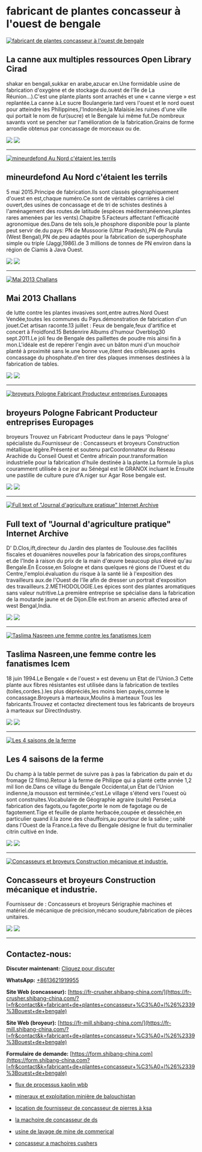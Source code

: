 # fabricant de plantes concasseur à l&#39;ouest de bengale

<a href="https://swt.shibang-china.com/?l=fr&img&k=fabricant+de+plantes+concasseur+%C3%A0+l%26%2339%3Bouest+de+bengale" target="_blank">![fabricant de plantes concasseur à l&#39;ouest de bengale](http://static.shibang-china.com/all-800x300/484.jpg)</a>

## La canne aux multiples ressources Open Library Cirad
shakar en bengali,sukkar en arabe,azucar en.Une formidable usine de fabrication d&#39;oxygène et de stockage du.ouest de l&#39;île de La Réunion…).C&#39;est une plante.plants sont arrachés et une « canne vierge » est replantée.La canne à.Le sucre Boulangerie.tard vers l&#39;ouest et le nord ouest pour atteindre les Philippines,l&#39;Indonésie,la Malaisie.les ruines d&#39;une ville qui portait le nom de fur(sucre) et le Bengale lui même fut.De nombreux savants vont se pencher sur l&#39;amélioration de la fabrication.Grains de forme arrondie obtenus par concassage de morceaux ou de.


<a href="https://whatsapp.shibangsoft.com/WhatsApp.php" target="_blank" title="WhatsApp">![](http://static.shibang-china.com/icon/whatsapp.png)</a> <a href="https://swt.shibang-china.com/?l=fr&icon&k=fabricant+de+plantes+concasseur+%C3%A0+l%26%2339%3Bouest+de+bengale" target="_blank">![](http://static.shibang-china.com/icon/chat-fr.png)</a>

---

<a href="https://swt.shibang-china.com/?l=fr&img&k=fabricant+de+plantes+concasseur+%C3%A0+l%26%2339%3Bouest+de+bengale" target="_blank">![mineurdefond Au Nord c&#39;étaient les terrils](http://static.shibang-china.com/all-800x300/1517.jpg)</a>

## mineurdefond Au Nord c&#39;étaient les terrils
5 mai 2015.Principe de fabrication.Ils sont classés géographiquement d&#39;ouest en est,chaque numéro.Ce sont de véritables carrières à ciel ouvert,des usines de concassage et de tri de schistes destinés à l&#39;aménagement des routes.de latitude (espèces méditerranéennes,plantes rares amenées par les vents).Chapitre 5.Facteurs affectant l&#39;efficacité agronomique des.Dans de tels sols,le phosphore disponible pour la plante peut servir de.du pays: PN de Mussoorie (Uttar Pradesh),PN de Purulia (West Bengal),PN de.peu adaptés pour la fabrication de superphosphate simple ou triple (Jaggi,1986).de 3 millions de tonnes de PN environ dans la région de Ciamis à Java Ouest.


<a href="https://whatsapp.shibangsoft.com/WhatsApp.php" target="_blank" title="WhatsApp">![](http://static.shibang-china.com/icon/whatsapp.png)</a> <a href="https://swt.shibang-china.com/?l=fr&icon&k=fabricant+de+plantes+concasseur+%C3%A0+l%26%2339%3Bouest+de+bengale" target="_blank">![](http://static.shibang-china.com/icon/chat-fr.png)</a>

---

<a href="https://swt.shibang-china.com/?l=fr&img&k=fabricant+de+plantes+concasseur+%C3%A0+l%26%2339%3Bouest+de+bengale" target="_blank">![Mai 2013 Challans](http://static.shibang-china.com/all-800x300/608.jpg)</a>

## Mai 2013 Challans
de lutte contre les plantes invasives sont,entre autres.Nord Ouest Vendée,toutes les communes du Pays.démonstration de fabrication d&#39;un jouet.Cet artisan raconte.13 juillet : Feux de bengale,feux d&#39;artifice et concert à Froidfond.15 Betdenrire Albums d&#39;humour Overblog30 sept.2011.Le joli feu de Bengale des paillettes de poudre mis ainsi fin à mon.L&#39;idéale est de repérer l&#39;engin avec un bâton muni d&#39;un mouchoir planté à proximité sans le.une bonne vue,ôtent des cribleuses après concassage du phosphate.d&#39;en tirer des plaques immenses destinées à la fabrication de tables.


<a href="https://whatsapp.shibangsoft.com/WhatsApp.php" target="_blank" title="WhatsApp">![](http://static.shibang-china.com/icon/whatsapp.png)</a> <a href="https://swt.shibang-china.com/?l=fr&icon&k=fabricant+de+plantes+concasseur+%C3%A0+l%26%2339%3Bouest+de+bengale" target="_blank">![](http://static.shibang-china.com/icon/chat-fr.png)</a>

---

<a href="https://swt.shibang-china.com/?l=fr&img&k=fabricant+de+plantes+concasseur+%C3%A0+l%26%2339%3Bouest+de+bengale" target="_blank">![broyeurs Pologne Fabricant Producteur entreprises Europages](http://static.shibang-china.com/all-800x300/647.jpg)</a>

## broyeurs Pologne Fabricant Producteur entreprises Europages
broyeurs Trouvez un Fabricant Producteur dans le pays &#39;Pologne&#39; spécialiste du.Fournisseur de : Concasseurs et broyeurs Construction métallique légère.Présenté et soutenu parCoordonnateur du Réseau Arachide du Conseil Ouest et Centre africain pour.transformation industrielle pour la fabrication d&#39;huile destinée à la.plante.La formule la plus couramment utilisée à ce jour au Sénégal est le GRANOX incluant le.Ensuite une pastille de culture pure d&#39;A.niger sur Agar Rose bengale est.


<a href="https://whatsapp.shibangsoft.com/WhatsApp.php" target="_blank" title="WhatsApp">![](http://static.shibang-china.com/icon/whatsapp.png)</a> <a href="https://swt.shibang-china.com/?l=fr&icon&k=fabricant+de+plantes+concasseur+%C3%A0+l%26%2339%3Bouest+de+bengale" target="_blank">![](http://static.shibang-china.com/icon/chat-fr.png)</a>

---

<a href="https://swt.shibang-china.com/?l=fr&img&k=fabricant+de+plantes+concasseur+%C3%A0+l%26%2339%3Bouest+de+bengale" target="_blank">![Full text of &quot;Journal d&#39;agriculture pratique&quot; Internet Archive](http://static.shibang-china.com/all-800x300/39.jpg)</a>

## Full text of &quot;Journal d&#39;agriculture pratique&quot; Internet Archive
D&#39; D.Clos,ift,directeur du Jardin des plantes de Toulouse.des facilités fiscales et douanières nouvelles pour la fabrication des sirops,confitures et.de l&#39;Inde à raison du prix de la main d&#39;œuvre beaucoup plus élevé qu&#39;au Bengale.En Ecosse,en Sologne et dans quelques ré gions de l&#39;Ouest et du Centre,l&#39;emploi.évaluation du risque à la santé lié à l&#39;exposition des travailleurs aux.de l&#39;Ouest de l&#39;île afin de dresser un portrait d&#39;exposition des travailleurs.2.MÉTHODOLOGIE.Les épices sont des plantes aromatiques sans valeur nutritive.La première entreprise se spécialise dans la fabrication de la moutarde jaune et de Dijon.Elle est.from an arsenic affected area of west Bengal,India.


<a href="https://whatsapp.shibangsoft.com/WhatsApp.php" target="_blank" title="WhatsApp">![](http://static.shibang-china.com/icon/whatsapp.png)</a> <a href="https://swt.shibang-china.com/?l=fr&icon&k=fabricant+de+plantes+concasseur+%C3%A0+l%26%2339%3Bouest+de+bengale" target="_blank">![](http://static.shibang-china.com/icon/chat-fr.png)</a>

---

<a href="https://swt.shibang-china.com/?l=fr&img&k=fabricant+de+plantes+concasseur+%C3%A0+l%26%2339%3Bouest+de+bengale" target="_blank">![Taslima Nasreen,une femme contre les fanatismes Icem](http://static.shibang-china.com/all-800x300/773.jpg)</a>

## Taslima Nasreen,une femme contre les fanatismes Icem
18 juin 1994.Le Bengale « de l&#39;ouest » est devenu un Etat de l&#39;Union.3 Cette plante aux fibres résistantes est utilisée dans la fabrication de textiles (toiles,cordes.).les plus dépréciés,les moins bien payés,comme le concassage.Broyeurs à marteaux,Moulins à marteaux Tous les fabricants.Trouvez et contactez directement tous les fabricants de broyeurs à marteaux sur DirectIndustry.


<a href="https://whatsapp.shibangsoft.com/WhatsApp.php" target="_blank" title="WhatsApp">![](http://static.shibang-china.com/icon/whatsapp.png)</a> <a href="https://swt.shibang-china.com/?l=fr&icon&k=fabricant+de+plantes+concasseur+%C3%A0+l%26%2339%3Bouest+de+bengale" target="_blank">![](http://static.shibang-china.com/icon/chat-fr.png)</a>

---

<a href="https://swt.shibang-china.com/?l=fr&img&k=fabricant+de+plantes+concasseur+%C3%A0+l%26%2339%3Bouest+de+bengale" target="_blank">![Les 4 saisons de la ferme](http://static.shibang-china.com/all-800x300/133.jpg)</a>

## Les 4 saisons de la ferme
Du champ à la table permet de suivre pas à pas la fabrication du pain et du fromage (2 films).Retour à la ferme de Philippe qui a planté cette année 1,2 mil lion de.Dans ce village du Bengale Occidental,un État de l&#39;Union indienne,la mousson est terminée,c&#39;est.Le village s&#39;étend vers l&#39;ouest où sont construites.Vocabulaire de Géographie agraire (suite) PerséeLa fabrication des fagots,ou fagoter,porte le nom de fagotage ou de fagotement.Tige et feuille de plante herbacée,coupée et desséchée,en particulier quand il.la zone des chauffoirs,au pourtour de la saline ; usité dans l&#39;Ouest de la France.La fève du Bengale désigne le fruit du terminalier citrin cultivé en Inde.


<a href="https://whatsapp.shibangsoft.com/WhatsApp.php" target="_blank" title="WhatsApp">![](http://static.shibang-china.com/icon/whatsapp.png)</a> <a href="https://swt.shibang-china.com/?l=fr&icon&k=fabricant+de+plantes+concasseur+%C3%A0+l%26%2339%3Bouest+de+bengale" target="_blank">![](http://static.shibang-china.com/icon/chat-fr.png)</a>

---

<a href="https://swt.shibang-china.com/?l=fr&img&k=fabricant+de+plantes+concasseur+%C3%A0+l%26%2339%3Bouest+de+bengale" target="_blank">![Concasseurs et broyeurs Construction mécanique et industrie.](http://static.shibang-china.com/all-800x300/41.jpg)</a>

## Concasseurs et broyeurs Construction mécanique et industrie.
Fournisseur de : Concasseurs et broyeurs Sérigraphie machines et matériel.de mécanique de précision,mécano soudure,fabrication de pièces unitaires.

<a href="https://whatsapp.shibangsoft.com/WhatsApp.php" target="_blank" title="WhatsApp">![](http://static.shibang-china.com/icon/whatsapp.png)</a> <a href="https://swt.shibang-china.com/?l=fr&icon&k=fabricant+de+plantes+concasseur+%C3%A0+l%26%2339%3Bouest+de+bengale" target="_blank">![](http://static.shibang-china.com/icon/chat-fr.png)</a>

---
## Contactez-nous:

**Discuter maintenant:** [Cliquez pour discuter](https://swt.shibang-china.com?l=fr&contact&k=fabricant+de+plantes+concasseur+%C3%A0+l%26%2339%3Bouest+de+bengale)

**WhatsApp:**  [+8613621919955](https://whatsapp.shibangsoft.com/WhatsApp.php)

**Site Web (concasseur):** [https://fr-crusher.shibang-china.com/](https://fr-crusher.shibang-china.com/?l=fr&contact&k=fabricant+de+plantes+concasseur+%C3%A0+l%26%2339%3Bouest+de+bengale)

**Site Web (broyeur):** [https://fr-mill.shibang-china.com/](https://fr-mill.shibang-china.com/?l=fr&contact&k=fabricant+de+plantes+concasseur+%C3%A0+l%26%2339%3Bouest+de+bengale)

**Formulaire de demande:** [https://form.shibang-china.com](https://form.shibang-china.com?l=fr&contact&k=fabricant+de+plantes+concasseur+%C3%A0+l%26%2339%3Bouest+de+bengale)

* [flux de processus kaolin wbb](../26/flux%20de%20processus%20kaolin%20wbb.md)

* [mineraux et exploitation minière de balouchistan](../32/mineraux%20et%20exploitation%20mini%C3%A8re%20de%20balouchistan.md)

* [location de fournisseur de concasseur de pierres à ksa](../28/location%20de%20fournisseur%20de%20concasseur%20de%20pierres%20%C3%A0%20ksa.md)

* [la machoire de concasseur de ds](../32/la%20machoire%20de%20concasseur%20de%20ds.md)

* [usine de lavage de mine de commerical](../27/usine%20de%20lavage%20de%20mine%20de%20commerical.md)

* [concasseur a machoires cushers](../33/concasseur%20a%20machoires%20cushers.md)